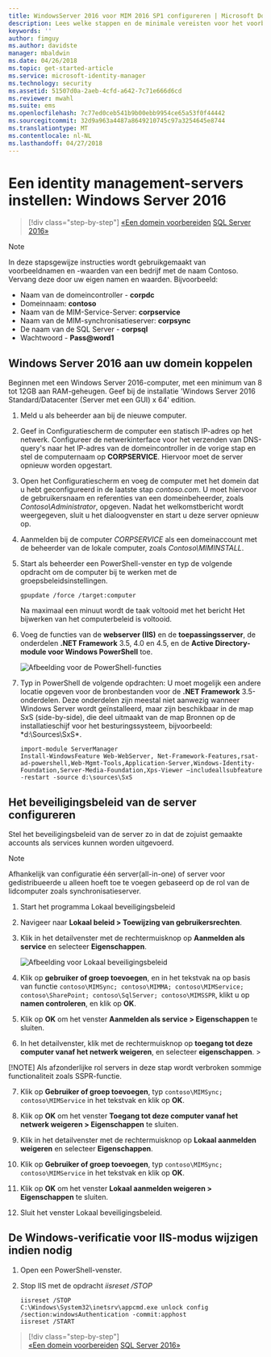```yaml
---
title: WindowsServer 2016 voor MIM 2016 SP1 configureren | Microsoft Docs
description: Lees welke stappen en de minimale vereisten voor het voorbereiden van Windows Server 2016 werken met MIM 2016 SP1.
keywords: ''
author: fimguy
ms.author: davidste
manager: mbaldwin
ms.date: 04/26/2018
ms.topic: get-started-article
ms.service: microsoft-identity-manager
ms.technology: security
ms.assetid: 51507d0a-2aeb-4cfd-a642-7c71e666d6cd
ms.reviewer: mwahl
ms.suite: ems
ms.openlocfilehash: 7c77ed0ceb541b9b00ebb9954ce65a53f0f44442
ms.sourcegitcommit: 32d9a963a4487a8649210745c97a3254645e8744
ms.translationtype: MT
ms.contentlocale: nl-NL
ms.lasthandoff: 04/27/2018
---
```

# <a name="set-up-an-identity-management-servers-windows-server-2016"></a>Een identity management-servers instellen: Windows Server 2016

>[!div class="step-by-step"]
[«Een domein voorbereiden](preparing-domain.md)
[SQL Server 2016»](prepare-server-sql2016.md)

> [!NOTE]
> In deze stapsgewijze instructies wordt gebruikgemaakt van voorbeeldnamen en -waarden van een bedrijf met de naam Contoso. Vervang deze door uw eigen namen en waarden. Bijvoorbeeld:
> - Naam van de domeincontroller - **corpdc**
> - Domeinnaam: **contoso**
> - Naam van de MIM-Service-Server: **corpservice**
> - Naam van de MIM-synchronisatieserver: **corpsync**
> - De naam van de SQL Server - **corpsql**
> - Wachtwoord - **Pass@word1**

## <a name="join-windows-server-2016-to-your-domain"></a>Windows Server 2016 aan uw domein koppelen

Beginnen met een Windows Server 2016-computer, met een minimum van 8 tot 12GB aan RAM-geheugen. Geef bij de installatie 'Windows Server 2016 Standard/Datacenter (Server met een GUI) x 64' edition.

1. Meld u als beheerder aan bij de nieuwe computer.

2. Geef in Configuratiescherm de computer een statisch IP-adres op het netwerk. Configureer de netwerkinterface voor het verzenden van DNS-query's naar het IP-adres van de domeincontroller in de vorige stap en stel de computernaam op **CORPSERVICE**.  Hiervoor moet de server opnieuw worden opgestart.

3. Open het Configuratiescherm en voeg de computer met het domein dat u hebt geconfigureerd in de laatste stap *contoso.com*.  U moet hiervoor de gebruikersnaam en referenties van een domeinbeheerder, zoals *Contoso\Administrator*, opgeven.  Nadat het welkomstbericht wordt weergegeven, sluit u het dialoogvenster en start u deze server opnieuw op.

4. Aanmelden bij de computer *CORPSERVICE* als een domeinaccount met de beheerder van de lokale computer, zoals *Contoso\MIMINSTALL*.


5. Start als beheerder een PowerShell-venster en typ de volgende opdracht om de computer bij te werken met de groepsbeleidsinstellingen.

    ```
    gpupdate /force /target:computer
    ```

    Na maximaal een minuut wordt de taak voltooid met het bericht Het bijwerken van het computerbeleid is voltooid.

6. Voeg de functies van de **webserver (IIS)** en de **toepassingsserver**, de onderdelen **.NET Framework** 3.5, 4.0 en 4.5, en de **Active Directory-module voor Windows PowerShell** toe.

    ![Afbeelding voor de PowerShell-functies](media/MIM-DeployWS2.png)

7. Typ in PowerShell de volgende opdrachten: U moet mogelijk een andere locatie opgeven voor de bronbestanden voor de **.NET Framework** 3.5-onderdelen. Deze onderdelen zijn meestal niet aanwezig wanneer Windows Server wordt geïnstalleerd, maar zijn beschikbaar in de map SxS (side-by-side), die deel uitmaakt van de map Bronnen op de installatieschijf voor het besturingssysteem, bijvoorbeeld: *d:\Sources\SxS\*.

    ```
    import-module ServerManager
    Install-WindowsFeature Web-WebServer, Net-Framework-Features,rsat-ad-powershell,Web-Mgmt-Tools,Application-Server,Windows-Identity-Foundation,Server-Media-Foundation,Xps-Viewer –includeallsubfeature -restart -source d:\sources\SxS
    ```

## <a name="configure-the-server-security-policy"></a>Het beveiligingsbeleid van de server configureren

Stel het beveiligingsbeleid van de server zo in dat de zojuist gemaakte accounts als services kunnen worden uitgevoerd.
> [!NOTE] 
> Afhankelijk van configuratie één server(all-in-one) of server voor gedistribueerde u alleen hoeft toe te voegen gebaseerd op de rol van de lidcomputer zoals synchronisatieserver. 

1. Start het programma Lokaal beveiligingsbeleid

2. Navigeer naar **Lokaal beleid > Toewijzing van gebruikersrechten**.

3. Klik in het detailvenster met de rechtermuisknop op **Aanmelden als service** en selecteer **Eigenschappen**.

    ![Afbeelding voor Lokaal beveiligingsbeleid](media/MIM-DeployWS3.png)

4. Klik op **gebruiker of groep toevoegen**, en in het tekstvak na op basis van functie `contoso\MIMSync; contoso\MIMMA; contoso\MIMService; contoso\SharePoint; contoso\SqlServer; contoso\MIMSSPR`, klikt u op **namen controleren**, en klik op **OK**.

5. Klik op **OK** om het venster **Aanmelden als service > Eigenschappen** te sluiten.

6.  In het detailvenster, klik met de rechtermuisknop op **toegang tot deze computer vanaf het netwerk weigeren**, en selecteer **eigenschappen**. >

[!NOTE] Als afzonderlijke rol servers in deze stap wordt verbroken sommige functionaliteit zoals SSPR-functie.

7. Klik op **Gebruiker of groep toevoegen**, typ `contoso\MIMSync; contoso\MIMService` in het tekstvak en klik op **OK**.

8. Klik op **OK** om het venster **Toegang tot deze computer vanaf het netwerk weigeren > Eigenschappen** te sluiten.

9. Klik in het detailvenster met de rechtermuisknop op **Lokaal aanmelden weigeren** en selecteer **Eigenschappen**.

10. Klik op **Gebruiker of groep toevoegen**, typ `contoso\MIMSync; contoso\MIMService` in het tekstvak en klik op **OK**.

11. Klik op **OK** om het venster **Lokaal aanmelden weigeren > Eigenschappen** te sluiten.

12. Sluit het venster Lokaal beveiligingsbeleid.


## <a name="change-the-iis-windows-authentication-mode-if-needed"></a>De Windows-verificatie voor IIS-modus wijzigen indien nodig

1.  Open een PowerShell-venster.

2.  Stop IIS met de opdracht *iisreset /STOP*

    ```
    iisreset /STOP
    C:\Windows\System32\inetsrv\appcmd.exe unlock config /section:windowsAuthentication -commit:apphost
    iisreset /START
    ```

>[!div class="step-by-step"]  
[«Een domein voorbereiden](preparing-domain.md)
[SQL Server 2016»](prepare-server-sql2016.md)
